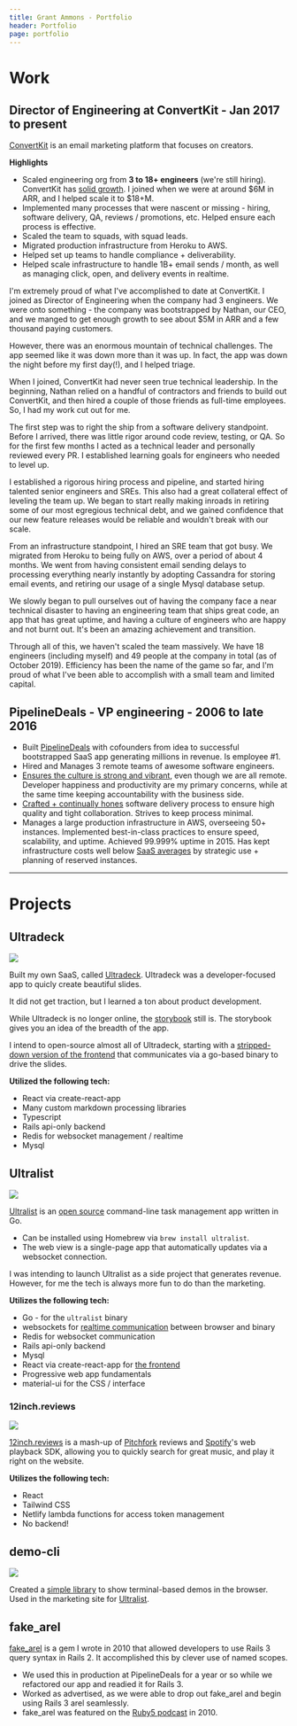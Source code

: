 ```yaml
---
title: Grant Ammons - Portfolio
header: Portfolio
page: portfolio
---
```


# Work

## Director of Engineering at ConvertKit - Jan 2017 to present

[ConvertKit][ck] is an email marketing platform that focuses on creators.

**Highlights**

* Scaled engineering org from **3 to 18+ engineers** (we're still hiring).  ConvertKit has [solid growth](https://convertkit.baremetrics.com/).  I joined when we were at around $6M in ARR, and I helped scale it to $18+M.
* Implemented many processes that were nascent or missing - hiring, software delivery, QA, reviews / promotions, etc. Helped ensure each process is effective.
* Scaled the team to squads, with squad leads.
* Migrated production infrastructure from Heroku to AWS.
* Helped set up teams to handle compliance + deliverability.
* Helped scale infrastructure to handle 1B+ email sends / month, as well as managing click, open, and delivery events in realtime.

I'm extremely proud of what I've accomplished to date at ConvertKit.  I joined as Director of Engineering when the company had 3 engineers.  We were onto something - the company was bootstrapped by Nathan, our CEO, and we manged to get enough growth to see about $5M in ARR and a few thousand paying customers.

However, there was an enormous mountain of technical challenges.  The app seemed like it was down more than it was up.  In fact, the app was down the night before my first day(!), and I helped triage.

When I joined, ConvertKit had never seen true technical leadership.  In the beginning, Nathan relied on a handful of contractors and friends to build out ConvertKit, and then hired a couple of those friends as full-time employees.  So, I had my work cut out for me.

The first step was to right the ship from a software delivery standpoint.  Before I arrived, there was little rigor around code review, testing, or QA.   So for the first few months I acted as a technical leader and personally reviewed every PR.  I established learning goals for engineers who needed to level up. 

I established a rigorous hiring process and pipeline, and started hiring talented senior engineers and SREs.  This also had a great collateral effect of leveling the team up.  We began to start really making inroads in retiring some of our most egregious technical debt, and we gained confidence that our new feature releases would be reliable and wouldn't break with our scale.

From an infrastructure standpoint, I hired an SRE team that got busy.  We migrated from Heroku to being fully on AWS, over a period of about 4 months.  We went from having consistent email sending delays to processing everything nearly instantly by adopting Cassandra for storing email events, and retiring our usage of a single Mysql database setup.

We slowly began to pull ourselves out of having the company face a near technical disaster to having an engineering team that ships great code, an app that has great uptime, and having a culture of engineers who are happy and not burnt out.  It's been an amazing achievement and transition.

Through all of this, we haven't scaled the team massively.  We have 18 engineers (including myself) and 49 people at the company in total (as of October 2019).  Efficiency has been the name of the game so far, and I'm proud of what I've been able to accomplish with a small team and limited capital.

## PipelineDeals - VP engineering - 2006 to late 2016

* Built [PipelineDeals][pld] with cofounders from idea to successful bootstrapped SaaS app generating millions in revenue.  Is employee #1.
* Hired and Manages 3 remote teams of awesome software engineers.
* [Ensures the culture is strong and vibrant](https://medium.com/@gammons/4-awesome-ways-to-level-up-your-dev-team-32ab43f90678#.z6bh97clv), even though we are all remote.  Developer happiness and productivity are my primary concerns, while at the same time keeping accountability with the business side.
* [Crafted + continually hones][scrum] software delivery process to ensure high quality and tight collaboration.  Strives to keep process minimal.
* Manages a large production infrastructure in AWS, overseeing 50+ instances.  Implemented best-in-class practices to ensure speed, scalability, and uptime.   Achieved 99.999% uptime in 2015.  Has kept infrastructure costs well below [SaaS averages][saas] by strategic use + planning of reserved instances.

---

# Projects


## Ultradeck

![](images/ultradeck.png)

Built my own SaaS, called [Ultradeck](https://ultradeck.co).  Ultradeck was a developer-focused app to quicly create beautiful slides.

It did not get traction, but I learned a ton about product development.

While Ultradeck is no longer online, the [storybook](https://stories.ultradeck.co) still is.  The storybook gives you an idea of the breadth of the app.

I intend to open-source almost all of Ultradeck, starting with a [stripped-down version of the frontend](https://github.com/gammons/ultradeck-frontend) that communicates via a go-based binary to drive the slides.

**Utilized the following tech:**

* React via create-react-app
* Many custom markdown processing libraries
* Typescript
* Rails api-only backend
* Redis for websocket management / realtime
* Mysql

## Ultralist

![](images/ultralist.png)

[Ultralist][ultralist] is an [open source](https://github.com/ultralist) command-line task management app written in Go.

* Can be installed using Homebrew via `brew install ultralist`.
* The web view is a single-page app that automatically updates via a websocket connection.

I was intending to launch Ultralist as a side project that generates revenue. However, for me the tech is always more fun to do than the marketing.

**Utilizes the following tech:**

* Go - for the `ultralist` binary
* websockets for [realtime communication](https://github.com/ultralist/ultralist-websockets) between browser and binary
* Redis for websocket communication
* Rails api-only backend
* Mysql
* React via create-react-app for [the frontend](https://github.com/ultralist/ultralist-frontend)
* Progressive web app fundamentals
* material-ui for the CSS / interface

### 12inch.reviews

![](images/12inch.png)

[12inch.reviews](https://12inch.reviews) is a mash-up of [Pitchfork](https://pitchfork.com) reviews and [Spotify](https://spotify.com)'s web playback SDK, allowing you to quickly search for great music, and play it right on the website.

**Utilizes the following tech:**

* React
* Tailwind CSS
* Netlify lambda functions for access token management
* No backend!

## demo-cli

![](images/demo-cli.png)

Created a [simple library](https://demo-cli.dev) to show terminal-based demos in the browser.  Used in the marketing site for [Ultralist](https://ultralist.io).

## fake_arel

[fake_arel][fa] is a gem I wrote in 2010 that allowed developers to use Rails 3 query syntax in Rails 2.  It accomplished this by clever use of named scopes.

* We used this in production at PipelineDeals for a year or so while we refactored our app and readied it for Rails 3.
* Worked as advertised, as we were able to drop out fake_arel and begin using Rails 3 arel seamlessly.
* fake_arel was featured on the [Ruby5 podcast][r5] in 2010.

[ck]: https://convertkit.com
[pld]: https://www.pipelinedeals.com
[ultralist]: https://ultralist.io
[saas]: http://www.forentrepreneurs.com/2015-saas-survey-part-2
[scrum]: https://medium.com/cto-school/ditching-scrum-for-kanban-the-best-decision-we-ve-made-as-a-team-cd1167014a6f#.u93fsg4qx
[fa]: https://github.com/gammons/fake_arel
[r5]: https://ruby5.codeschool.com/episodes/99-episode-97-july-27-2010
